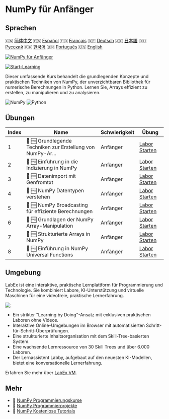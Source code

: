 # NumPy für Anfänger

## Sprachen

🇨🇳 [简体中文](README_zh.md) 🇪🇸 [Español](README_es.md) 🇫🇷 [Français](README_fr.md) 🇩🇪 [Deutsch](README_de.md) 🇯🇵 [日本語](README_ja.md) 🇷🇺 [Русский](README_ru.md) 🇰🇷 [한국어](README_ko.md) 🇧🇷 [Português](README_pt.md) 🇺🇸 [English](README.md) 

[![NumPy für Anfänger](https://cover-creator.labex.io/numpy-for-beginners.png?lang=de)](https://labex.io/de/courses/numpy-for-beginners)

[![Start-Learning](https://img.shields.io/badge/Start-Learning-whitesmoke?style=for-the-badge)](https://labex.io/de/courses/numpy-for-beginners)

Dieser umfassende Kurs behandelt die grundlegenden Konzepte und praktischen Techniken von NumPy, der unverzichtbaren Bibliothek für numerische Berechnungen in Python. Lernen Sie, Arrays effizient zu erstellen, zu manipulieren und zu analysieren.

![NumPy](https://img.shields.io/badge/NumPy-whitesmoke?style=for-the-badge&logo=numpy)
![Python](https://img.shields.io/badge/Python-whitesmoke?style=for-the-badge&logo=python)


## Übungen

|   Index | Name                                                        | Schwierigkeit   | Übung                                                                                                             |
|---------|-------------------------------------------------------------|-----------------|-------------------------------------------------------------------------------------------------------------------|
|       1 | 📖 🆓 Grundlegende Techniken zur Erstellung von NumPy-Ar... | Anfänger        | <a target='_blank' href='https://labex.io/de/tutorials/numpy-numpy-array-creation-596338'>Labor Starten</a>       |
|       2 | 📖 🆓 Einführung in die Indizierung in NumPy                | Anfänger        | <a target='_blank' href='https://labex.io/de/tutorials/numpy-numpy-indexing-on-ndarrays-596339'>Labor Starten</a> |
|       3 | 📖 🆓 Datenimport mit Genfromtxt                            | Anfänger        | <a target='_blank' href='https://labex.io/de/tutorials/numpy-numpy-io-genfromtxt-596340'>Labor Starten</a>        |
|       4 | 📖 🆓 NumPy Datentypen verstehen                            | Anfänger        | <a target='_blank' href='https://labex.io/de/tutorials/numpy-numpy-data-types-596341'>Labor Starten</a>           |
|       5 | 📖 🆓 NumPy Broadcasting für effiziente Berechnungen        | Anfänger        | <a target='_blank' href='https://labex.io/de/tutorials/numpy-numpy-broadcasting-596342'>Labor Starten</a>         |
|       6 | 📖 🆓 Grundlagen der NumPy Array-Manipulation               | Anfänger        | <a target='_blank' href='https://labex.io/de/tutorials/numpy-numpy-copies-and-views-596343'>Labor Starten</a>     |
|       7 | 📖 🆓 Strukturierte Arrays in NumPy                         | Anfänger        | <a target='_blank' href='https://labex.io/de/tutorials/numpy-numpy-structured-arrays-596344'>Labor Starten</a>    |
|       8 | 📖 🆓 Einführung in NumPy Universal Functions               | Anfänger        | <a target='_blank' href='https://labex.io/de/tutorials/numpy-numpy-universal-functions-596345'>Labor Starten</a>  |

## Umgebung

LabEx ist eine interaktive, praktische Lernplattform für Programmierung und Technologie. Sie kombiniert Labore, KI-Unterstützung und virtuelle Maschinen für eine videofreie, praktische Lernerfahrung.

![](https://tutorial-screenshot.getvm.io/images/vm-1725247253.png)

- Ein strikter "Learning by Doing"-Ansatz mit exklusiven praktischen Laboren ohne Videos.
- Interaktive Online-Umgebungen im Browser mit automatisierten Schritt-für-Schritt-Überprüfungen.
- Eine strukturierte Inhaltsorganisation mit dem Skill-Tree-basierten System.
- Eine wachsende Lernressource von 30 Skill Trees und über 6.000 Laboren.
- Der Lernassistent Labby, aufgebaut auf den neuesten KI-Modellen, bietet eine konversationelle Lernerfahrung.

Erfahren Sie mehr über [LabEx VM](https://support.labex.io/using-labex/virtual-machine).

## Mehr

- 🔗 [NumPy Programmierungskurse](https://github.com/labex-labs/awesome-programming-courses)
- 🔗 [NumPy Programmierprojekte](https://github.com/labex-labs/awesome-programming-projects)
- 🔗 [NumPy Kostenlose Tutorials](https://github.com/labex-labs/numpy-free-tutorials)

